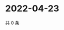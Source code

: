 # 2022-04-23

共 0 条

<!-- BEGIN WEIBO -->
<!-- 最后更新时间 Sat Apr 23 2022 10:57:59 GMT+0800 (China Standard Time) -->

<!-- END WEIBO -->
